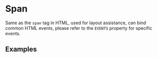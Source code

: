 # Span

Same as the `span` tag in HTML, used for layout assistance, can bind common HTML events, please refer to the `EVENTS` property for specific events.

## Examples

<demo name="basic"></demo>
